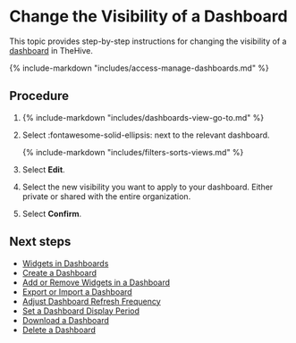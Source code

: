 # Change the Visibility of a Dashboard

This topic provides step-by-step instructions for changing the visibility of a [dashboard](about-dashboards.md) in TheHive.

{% include-markdown "includes/access-manage-dashboards.md" %}

<h2>Procedure</h2>

1. {% include-markdown "includes/dashboards-view-go-to.md" %}

2. Select :fontawesome-solid-ellipsis: next to the relevant dashboard.

    {% include-markdown "includes/filters-sorts-views.md" %}

3. Select **Edit**.

4. Select the new visibility you want to apply to your dashboard. Either private or shared with the entire organization.

5. Select **Confirm**.

<h2>Next steps</h2>

* [Widgets in Dashboards](widgets-dashboards.md)
* [Create a Dashboard](create-a-dashboard.md)
* [Add or Remove Widgets in a Dashboard](add-remove-widgets-dashboard.md)
* [Export or Import a Dashboard](export-import-a-dashboard.md)
* [Adjust Dashboard Refresh Frequency](adjust-dashboard-refresh-frequency.md)
* [Set a Dashboard Display Period](set-dashboard-display-period.md)
* [Download a Dashboard](download-a-dashboard.md)
* [Delete a Dashboard](delete-a-dashboard.md)